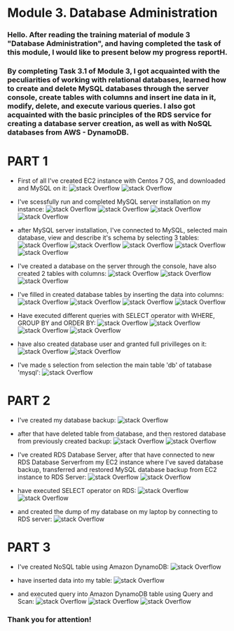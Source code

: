 # Module 3. Database Administration

### Hello. After reading the training material of module 3 "Database Administration", and having completed the task of this module, I would like to present below my progress reportH.

### By completing Task 3.1 of Module 3, I got acquainted with the peculiarities of working with relational databases, learned how to create and delete MySQL databases through the server console, create tables with columns and insert ine data in it, modify, delete, and execute various queries. I also got acquainted with the basic principles of the RDS service for creating a database server creation, as well as with NoSQL databases from AWS - DynamoDB.

# PART 1

* First of all I've created EC2 instance with Centos 7 OS, and downloaded and MySQL on it:
![stack Overflow](https://image.prntscr.com/image/tG8QiA6aQqiZWoWBNlFLKA.png)
![stack Overflow](https://image.prntscr.com/image/fANMIPAoTNCKi11vxCp2Qg.png)

* I've scessfully run and completed MySQL server installation on my instance:
![stack Overflow](https://image.prntscr.com/image/NlCVe2TtTh6lpUql5iTy-w.png)
![stack Overflow](https://image.prntscr.com/image/pNHFKCHLQ7qD1b8uAvH-hg.png)
![stack Overflow](https://image.prntscr.com/image/kkkIKhFmS9GBjSWeOGE7Cw.png)
![stack Overflow](https://image.prntscr.com/image/9vkr-0a1RSCJ-F5OxpSqjw.png)

* after MySQL server installation, I've connected to MySQL, selected main database, view and describe it's schema by selecting 3 tables:
![stack Overflow](https://image.prntscr.com/image/G446XB_RTlGqkeMSzHdJsA.png)
![stack Overflow](https://image.prntscr.com/image/0jROEYCFRVuPd9GtdG3dig.png)
![stack Overflow](https://image.prntscr.com/image/rITVH4AMSWm46w7YP-IbHg.png)
![stack Overflow](https://image.prntscr.com/image/ANQatyfWQECf1UVReGLT1g.png)
![stack Overflow](https://image.prntscr.com/image/VutY3zIjQFm43tNnS2N2SQ.png)

* I've created a database on the server through the console, have also created 2 tables with columns:
![stack Overflow](https://image.prntscr.com/image/r5tae1pWS4WZFylRZN1FEw.png)
![stack Overflow](https://image.prntscr.com/image/hrUgwZxYRxSnc7PXG7EqLw.png)
![stack Overflow](https://image.prntscr.com/image/DhaChN_zTO2xy6RGgVR-7g.png)

* I've filled in created database tables by inserting the data into columns:
![stack Overflow](https://image.prntscr.com/image/hUXCeGfLQrak2pn8F3Xpnw.png)
![stack Overflow](https://image.prntscr.com/image/kFcdGTPlRYy3rDk8jYORAw.png)
![stack Overflow](https://image.prntscr.com/image/iy7JHy9nRUG5J3xNNFPfpw.png)
![stack Overflow](https://image.prntscr.com/image/e72dPsfQRUaslOzTegpAyw.png)

* Have executed different queries with SELECT operator with WHERE, GROUP BY and ORDER BY:
![stack Overflow](https://image.prntscr.com/image/LOvZcxrtQGyDNWT8XEhbJg.png)
![stack Overflow](https://image.prntscr.com/image/fzYxBF0pQ7Cn-eOW2Pu3Eg.png)
![stack Overflow](https://image.prntscr.com/image/Be2AJ7KMQRG0qp2-TCJMRQ.png)
![stack Overflow](https://image.prntscr.com/image/w2iuJ-kxRuKf0NABnuzkcQ.png)

* have also created database user and granted full privilleges on it:
![stack Overflow](https://image.prntscr.com/image/bsoYAbYrQL2Wa8Wi5He_Ew.png)
![stack Overflow](https://image.prntscr.com/image/bgvAaXmnR5W9Ac_-4WmSYQ.png)

* I've made s selection from selection the main table 'db' of tatabase 'mysql':
![stack Overflow](https://image.prntscr.com/image/dh88JM06QlO8XuRS4ebY8g.png)

# PART 2

* I've created my database backup:
![stack Overflow](https://image.prntscr.com/image/gVveiRe_T1edP_unwKSE3A.png)

* after that have deleted table from database, and then restored database from previously created backup:
![stack Overflow](https://image.prntscr.com/image/sXi2qHpjTpSKSRd16Q86_g.png)
![stack Overflow](https://image.prntscr.com/image/soAKve2STHe8iXMq0IqrxA.png)

* I've created RDS Database Server, after that have connected to new RDS Database Serverfrom my EC2 instance where I've saved database backup, transferred and restored MySQL database backup from EC2 instance to RDS Server:
![stack Overflow](https://image.prntscr.com/image/4ewqwcs5Syi4D0qgf0UGMA.png)
![stack Overflow](https://image.prntscr.com/image/aNMd2FZeRwSELDtubA5Jig.png)

* have executed SELECT operator on RDS:
![stack Overflow](https://image.prntscr.com/image/cQNsZ2kMRM6Dy7-RDFSwmA.png)
![stack Overflow](https://image.prntscr.com/image/lpIQuJmsRNmrWSp_yclmsw.png)

* and created the dump of my database on my laptop by connecting to RDS server:
![stack Overflow](https://image.prntscr.com/image/iwS9vFx_R9iKBtQ5TePLag.png)

# PART 3

* I've created NoSQL table using Amazon DynamoDB:
![stack Overflow](https://image.prntscr.com/image/Q9IVwMQgSzW3WXhb8v4k7Q.png)

* have inserted data into my table:
![stack Overflow](https://image.prntscr.com/image/4v_yZIhaQKGW7D_PAkLpIg.png)

* and executed query into Amazon DynamoDB table using Query and Scan:
![stack Overflow](https://image.prntscr.com/image/yB1Ra9RUS7WicOudvHAVSA.png)
![stack Overflow](https://image.prntscr.com/image/wU6g0cpaTl_tqDIO-qgUbA.png)
![stack Overflow](https://image.prntscr.com/image/Sd0whdjDSXyyqPZRJhEmQw.png)

### Thank you for attention!
